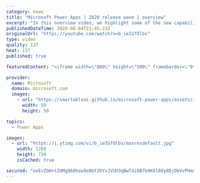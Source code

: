 ```yaml
---
category: news
title: "Microsoft Power Apps | 2020 release wave 1 overview"
excerpt: "In this overview video, we highlight some of the new capabilities included in the latest update to Microsoft Power Apps.      Here are the capabilities covered:     UI enhancements       • Save is always visible       • Chart formatting  Grid user experience enhancements       • Conditional search  "
publishedDateTime: 2020-08-04T21:45:23Z
originalUrl: "https://youtube.com/watch?v=b_ieIGfOlbs"
type: video
quality: 137
heat: 137
published: true

featuredContent: "<iframe width=\"800\" height=\"500\" frameborder=\"0\" src=\"https://www.youtube.com/embed/b_ieIGfOlbs\" allow=\"accelerometer; autoplay; encrypted-media; gyroscope; picture-in-picture\" allowfullscreen></iframe>"

provider:
  name: Microsoft
  domain: microsoft.com
  images:
    - url: "https://smartableai.github.io/microsoft-power-apps/assets/images/organizations/microsoft.com-50x50.jpg"
      width: 50
      height: 50

topics:
  - Power Apps

images:
  - url: "https://i.ytimg.com/vi/b_ieIGfOlbs/maxresdefault.jpg"
    width: 1280
    height: 720
    isCached: true

secured: "oxEvZbH+tZ4MgQ60how9e0Ut2hYvJVUH3qBwT4i0B7b9K6l0Oy8DjDbVvPHmn10rlCmTvNjsoCoZGBMRIyA8+yiuMHPIeygTy/XLI02EVkcUn8ikc4QsdFYuZWHZMLbTUQdEQ9kh0/1F7ubFkv8gWj0jbtQbWOxs8lWglpFalDERbDagvAsTcFxImR0LbNlLCOYafK7gTiIR9fygT/xEfluelffMTAaKXXbFn9RxkLc3XrNKc9AzSThOwNMJpTFDnwoYg0Wrp6HYkzKqH8F8B2DAmTRwZJ8xBOX5XHZ4RODQJVWRUXb0TJ301chtEy9SqK/nY6DUcTTu5nbyRSWmRj1YvIl7Q3nF9hZDk3MZXku2EEAJnii4hBOgiKysGr8i1EkoTjuuPRa/trT3b1bhY4V+B7XAFpQ66vGLakRV5wjKRBEo6zol2SuepG9sJ9gx;Si7s1m0p5pNurnyrifn4KQ=="
---
```



